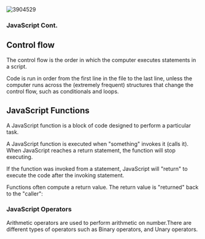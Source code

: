 
![3904529](https://user-images.githubusercontent.com/106101235/169898511-08d2bb3c-57d8-49dc-be08-358037af92e1.png)


### JavaScript Cont.

## Control flow
The control flow is the order in which the computer executes statements in a script.

Code is run in order from the first line in the file to the last line, unless the computer runs across the (extremely frequent) structures that change the control flow, such as conditionals and loops.

## JavaScript Functions
A JavaScript function is a block of code designed to perform a particular task.

A JavaScript function is executed when "something" invokes it (calls it).
When JavaScript reaches a return statement, the function will stop executing.

If the function was invoked from a statement, JavaScript will "return" to execute the code after the invoking statement.

Functions often compute a return value. The return value is "returned" back to the "caller":

### JavaScript Operators
Arithmetic operators are used to perform arithmetic on number.There are different types of operators such as Binary operators, and Unary operators.
